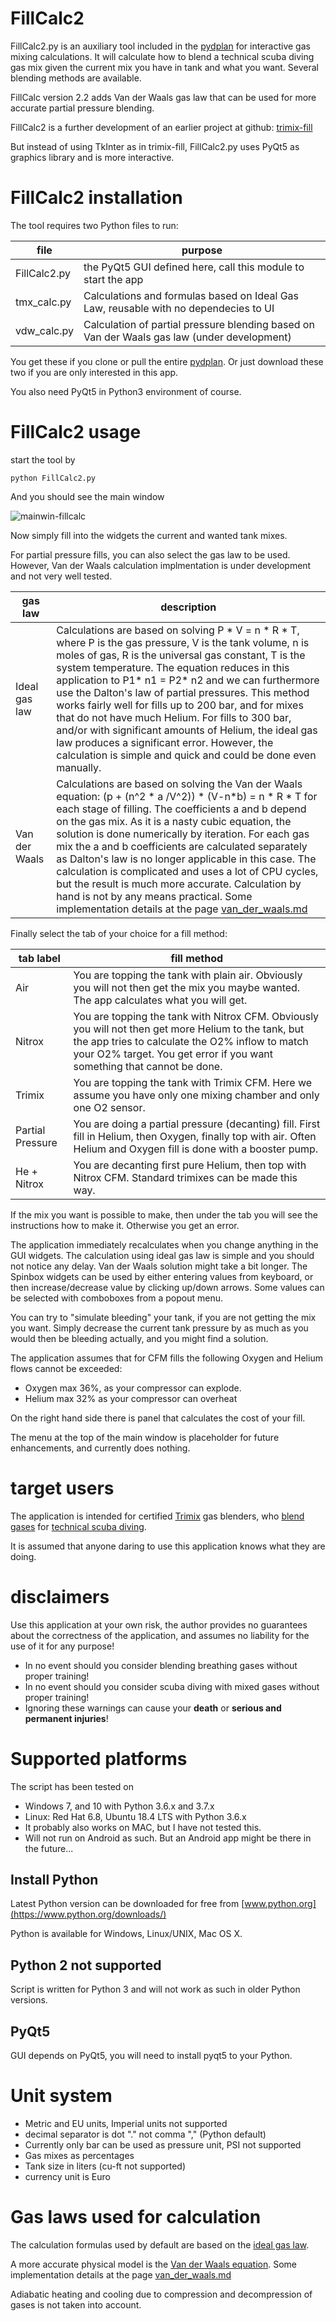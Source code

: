 # FillCalc2
FillCalc2.py is an auxiliary tool included in the [pydplan](https://github.com/eianlei/pydplan) for interactive gas mixing calculations.
It will calculate how to blend a technical scuba diving gas mix given the current mix you have in tank and what you want. Several blending methods are available.

FillCalc version 2.2 adds Van der Waals gas law that can be used for more accurate partial pressure blending.   

FillCalc2 is a further development of an earlier project at github:
[trimix-fill](https://github.com/eianlei/trimix-fill)

But instead of using TkInter as in trimix-fill, FillCalc2.py uses PyQt5 as graphics library and is more interactive.

# FillCalc2 installation
The tool requires two Python files to run:

file | purpose
------------ | -------------
FillCalc2.py | the PyQt5 GUI defined here, call this module to start the app
tmx_calc.py | Calculations and formulas based on Ideal Gas Law, reusable with no dependecies to UI
vdw_calc.py | Calculation of partial pressure blending based on Van der Waals gas law (under development)

You get these if you clone or pull the entire [pydplan](https://github.com/eianlei/pydplan). Or just download these two if you are only interested in this app.

You also need PyQt5 in Python3 environment of course.

# FillCalc2 usage
start the tool by

    python FillCalc2.py
And you should see the main window

![mainwin-fillcalc](fillcalc2.1.jpg)


Now simply fill into the widgets the  current and wanted tank mixes.

For partial pressure fills, you can also select the gas law to be used. However, Van der Waals calculation implmentation is under development and not very well tested.

gas law | description
------------ | -------------
Ideal gas law | Calculations are based on solving P * V = n * R * T, where P is the gas pressure, V is the tank volume, n is moles of gas, R is the universal gas constant, T is the system temperature. The equation reduces in this application to P1* n1 = P2* n2 and we can furthermore use the Dalton's law of partial pressures. This method works fairly well for fills up to 200 bar, and for mixes that do not have much Helium. For fills to 300 bar, and/or with significant amounts of Helium, the ideal gas law produces a significant error. However, the calculation is simple and quick and could be done even manually.
Van der Waals | Calculations are based on solving the Van der Waals equation: (p + (n^2 * a /V^2)) * (V-n*b) = n * R * T for each stage of filling. The coefficients a and b depend on the gas mix. As it is a nasty cubic equation, the solution is done numerically by iteration. For each gas mix the a and b coefficients are calculated separately as Dalton's law is no longer applicable in this case. The calculation is complicated and uses a lot of CPU cycles, but the result is much more accurate. Calculation by hand is not by any means practical. Some implementation details at the page [van_der_waals.md](van_der_waals.md)

Finally select the tab of your choice for a fill method:

tab label | fill method
------------ | -------------
Air | You are topping the tank with plain air. Obviously you will not then get the mix you maybe wanted. The app calculates what you will get.
Nitrox |  You are topping the tank with Nitrox CFM. Obviously you will not then get more Helium to the tank, but the app tries to calculate the O2% inflow to match your O2% target. You get error if you want something that cannot be done.
Trimix | You are topping the tank with Trimix CFM. Here we assume you have only one mixing chamber and only one O2 sensor.
Partial Pressure | You are doing a partial pressure (decanting) fill. First fill in Helium, then Oxygen, finally top with air. Often Helium and Oxygen fill is done with a booster pump.
He + Nitrox | You are decanting first pure Helium, then top with Nitrox CFM. Standard trimixes can be made this way.

If the mix you want is possible to make, then under the tab you will see the instructions how to make it. Otherwise you get an error.

The application immediately recalculates when you change anything in the GUI widgets. The calculation using ideal gas law is simple and you should not notice any delay. Van der Waals solution might take a bit longer. The Spinbox widgets can be used by either entering values from keyboard, or then increase/decrease value by clicking up/down arrows. Some values can be selected with comboboxes from a popout menu.

You can try to "simulate bleeding" your tank, if you are not getting the mix you want. Simply decrease the current tank pressure by as much as you would then be bleeding actually, and you might find a solution.

The application assumes that for CFM fills the following Oxygen and Helium flows cannot be exceeded:
- Oxygen max 36%, as your compressor can explode.
- Helium max 32% as your compressor can overheat

On the right hand side there is panel that calculates the cost of your fill.

The menu at the top of the main window is placeholder for future enhancements, and currently does nothing.

# target users
The application is intended for certified [Trimix](https://en.wikipedia.org/wiki/Trimix_(breathing_gas)) gas blenders, who [blend gases](https://en.wikipedia.org/wiki/Gas_blending_for_scuba_diving) for [technical scuba diving](https://en.wikipedia.org/wiki/Technical_diving).

It is assumed that anyone daring to use this application knows what they are doing.

# disclaimers
Use this application at your own risk, the author provides no guarantees about the correctness of the application, and assumes no liability for the use of it for any purpose!

* In no event should you consider blending breathing gases without proper training!
* In no event should you consider scuba diving with mixed gases without proper training!
* Ignoring these warnings can cause your **death** or **serious and permanent injuries**!

# Supported platforms
The script has been tested on
* Windows 7, and 10 with Python 3.6.x and 3.7.x
* Linux: Red Hat 6.8, Ubuntu 18.4 LTS  with Python 3.6.x
* It probably also works on MAC, but I have not tested this.
* Will not run on Android as such. But an Android app might be there in the future...

## Install Python
Latest Python version can be downloaded for free from [www.python.org](https://www.python.org/downloads/)

Python is available for Windows, Linux/UNIX, Mac OS X.

## Python 2 not supported
Script is written for Python 3 and will not work as such in older Python versions.

## PyQt5
GUI depends on PyQt5, you will need to install pyqt5 to your Python.

# Unit system
* Metric and EU units, Imperial units not supported
* decimal separator is dot "." not comma "," (Python default)
* Currently only bar can be used as pressure unit, PSI not supported
* Gas mixes as percentages
* Tank size in liters (cu-ft not supported)
* currency unit is Euro

# Gas laws used for calculation
The calculation formulas used by default are based on the [ideal gas law](https://en.wikipedia.org/wiki/Ideal_gas_law).

A more accurate physical model is the [Van der Waals equation](https://en.wikipedia.org/wiki/Van_der_Waals_equation). Some implementation details at the page [van_der_waals.md](van_der_waals.md)

Adiabatic heating and cooling due to compression and decompression of gases is not taken into account.
